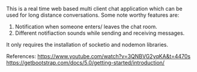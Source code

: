 This is a real time web based multi client chat application which can be used for long distance conversations.
Some note worthy features are:
1. Notification when someone enters/ leaves the chat room.
2. Different notifiaction sounds while sending and receiving messages.

It only requires the installation of socketio and nodemon libraries.



References:
https://www.youtube.com/watch?v=3QNBVG2yqKA&t=4470s
https://getbootstrap.com/docs/5.0/getting-started/introduction/
